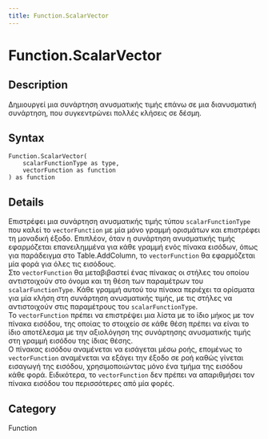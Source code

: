 ```yaml
---
title: Function.ScalarVector
---
```


# Function.ScalarVector


## Description

Δημιουργεί μια συνάρτηση ανυσματικής τιμής επάνω σε μια διανυσματική συνάρτηση, που συγκεντρώνει πολλές κλήσεις σε δέσμη.


## Syntax

```powerquery
Function.ScalarVector(
    scalarFunctionType as type,
    vectorFunction as function
) as function
```


## Details

Επιστρέφει μια συνάρτηση ανυσματικής τιμής τύπου <code>scalarFunctionType</code> που καλεί το <code>vectorFunction</code> με μία μόνο γραμμή ορισμάτων και επιστρέφει τη μοναδική έξοδο. Επιπλέον, όταν η συνάρτηση ανυσματικής τιμής εφαρμόζεται επανειλημμένα για κάθε γραμμή ενός πίνακα εισόδων, όπως για παράδειγμα στο Table.AddColumn, το <code>vectorFunction</code> θα εφαρμόζεται μία φορά για όλες τις εισόδους.<br />Στο <code>vectorFunction</code> θα μεταβιβαστεί ένας πίνακας οι στήλες του οποίου αντιστοιχούν στο όνομα και τη θέση των παραμέτρων του <code>scalarFunctionType</code>. Κάθε γραμμή αυτού του πίνακα περιέχει τα ορίσματα για μία κλήση στη συνάρτηση ανυσματικής τιμής, με τις στήλες να αντιστοιχούν στις παραμέτρους του <code>scalarFunctionType</code>.<br />Το <code>vectorFunction</code> πρέπει να επιστρέψει μια λίστα με το ίδιο μήκος με τον πίνακα εισόδου, της οποίας το στοιχείο σε κάθε θέση πρέπει να είναι το ίδιο αποτέλεσμα με την αξιολόγηση της συνάρτησης ανυσματικής τιμής στη γραμμή εισόδου της ίδιας θέσης.<br />Ο πίνακας εισόδου αναμένεται να εισάγεται μέσω ροής, επομένως το <code>vectorFunction</code> αναμένεται να εξάγει την έξοδο σε ροή καθώς γίνεται εισαγωγή της εισόδου, χρησιμοποιώντας μόνο ένα τμήμα της εισόδου κάθε φορά. Ειδικότερα, το <code>vectorFunction</code> δεν πρέπει να απαριθμήσει τον πίνακα εισόδου του περισσότερες από μία φορές.<br />



## Category
Function
